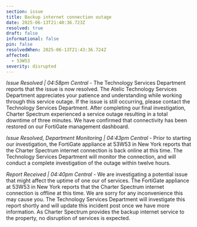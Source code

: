 ```yaml
---
section: issue
title: Backup internet connection outage
date: 2025-06-13T21:40:36.723Z
resolved: true
draft: false
informational: false
pin: false
resolvedWhen: 2025-06-13T21:43:36.724Z
affected:
  - 53W53
severity: disrupted
---
```

*Issue Resolved | 04:58pm Central* - The Technology Services Department reports that the issue is now resolved. The Atelic Technology Services Department appreciates your patience and understanding while working through this service outage. If the issue is still occurring, please contact the Technology Services Department. After completing our final investigation, Charter Spectrum experienced a service outage resulting in a total downtime of three minutes. We have confirmed that connectivity has been restored on our FortiGate management dashboard.

*Issue Resolved, Department Monitoring | 04:43pm Central* - Prior to starting our investigation, the FortiGate appliance at 53W53 in New York reports that the Charter Spectrum internet connection is back online at this time. The Technology Services Department will monitor the connection, and will conduct a complete investigation of the outage within twelve hours.

*Report Received | 04:40pm Central* - We are investigating a potential issue that might affect the uptime of one our of services. The FortiGate appliance at 53W53 in New York reports that the Charter Spectrum internet connection is offline at this time. We are sorry for any inconvenience this may cause you. The Technology Services Department will investigate this report shortly and will update this incident post once we have more information. As Charter Spectrum provides the backup internet service to the property, no disruption of services is expected.